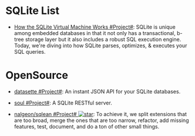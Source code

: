 # SQLite List

- [How the SQLite Virtual Machine Works #Project#](https://fly.io/blog/sqlite-virtual-machine/): SQLite is unique among embedded databases in that it not only has a transactional, b-tree storage layer but it also includes a robust SQL execution engine. Today, we're diving into how SQLite parses, optimizes, & executes your SQL queries.

# OpenSource

- [datasette #Project#](https://github.com/simonw/datasette): An instant JSON API for your SQLite databases.

- [soul #Project#](https://github.com/thevahidal/soul): A SQLite RESTful server.

- [nalgeon/sqlean #Project# ![star](https://img.shields.io/github/stars/nalgeon/sqlean)](https://github.com/nalgeon/sqlean): To achieve it, we split extensions that are too broad, merge the ones that are too narrow, refactor, add missing features, test, document, and do a ton of other small things.
